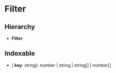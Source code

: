 # Filter

## Hierarchy

* **Filter**

## Indexable

* \[ **key**: _string_\]: number \| string \| string\[\] \| number\[\]

